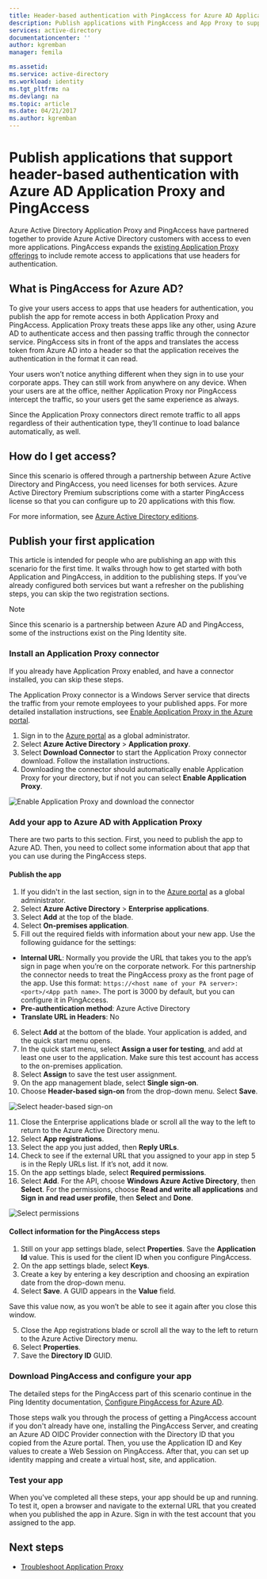 ```yaml
---
title: Header-based authentication with PingAccess for Azure AD Application Proxy | Microsoft Docs
description: Publish applications with PingAccess and App Proxy to support header-based authentication.
services: active-directory
documentationcenter: ''
author: kgremban
manager: femila

ms.assetid:
ms.service: active-directory
ms.workload: identity
ms.tgt_pltfrm: na
ms.devlang: na
ms.topic: article
ms.date: 04/21/2017
ms.author: kgremban
---
```


# Publish applications that support header-based authentication with Azure AD Application Proxy and PingAccess

Azure Active Directory Application Proxy and PingAccess have partnered together to provide Azure Active Directory customers with access to even more applications. PingAccess expands the [existing Application Proxy offerings](active-directory-application-proxy-get-started.md) to include remote access to applications that use headers for authentication. 

## What is PingAccess for Azure AD?

To give your users access to apps that use headers for authentication, you publish the app for remote access in both Application Proxy and PingAccess. Application Proxy treats these apps like any other, using Azure AD to authenticate access and then passing traffic through the connector service. PingAccess sits in front of the apps and translates the access token from Azure AD into a header so that the application receives the authentication in the format it can read. 

Your users won’t notice anything different when they sign in to use your corporate apps. They can still work from anywhere on any device. When your users are at the office, neither Application Proxy nor PingAccess intercept the traffic, so your users get the same experience as always.

Since the Application Proxy connectors direct remote traffic to all apps regardless of their authentication type, they’ll continue to load balance automatically, as well. 

## How do I get access?

Since this scenario is offered through a partnership between Azure Active Directory and PingAccess, you need licenses for both services. Azure Active Directory Premium subscriptions come with a starter PingAccess license so that you can configure up to 20 applications with this flow. 

For more information, see [Azure Active Directory editions](active-directory-editions.md).

## Publish your first application

This article is intended for people who are publishing an app with this scenario for the first time. It walks through how to get started with both Application and PingAccess, in addition to the publishing steps. If you’ve already configured both services but want a refresher on the publishing steps, you can skip the two registration sections.

>[!NOTE]
>Since this scenario is a partnership between Azure AD and PingAccess, some of the instructions exist on the Ping Identity site. 

### Install an Application Proxy connector

If you already have Application Proxy enabled, and have a connector installed, you can skip these steps.

The Application Proxy connector is a Windows Server service that directs the traffic from your remote employees to your published apps. For more detailed installation instructions, see [Enable Application Proxy in the Azure portal](active-directory-application-proxy-enable.md).

1. Sign in to the [Azure portal](https://portal.azure.com) as a global administrator. 
2. Select **Azure Active Directory** > **Application proxy**.
3. Select **Download Connector** to start the Application Proxy connector download. Follow the installation instructions. 
4. Downloading the connector should automatically enable Application Proxy for your directory, but if not you can select **Enable Application Proxy**. 

![Enable Application Proxy and download the connector](./media/application-proxy-ping-access/install-connector.png)

### Add your app to Azure AD with Application Proxy

There are two parts to this section. First, you need to publish the app to Azure AD. Then, you need to collect some information about that app that you can use during the PingAccess steps. 

#### Publish the app

1. If you didn't in the last section, sign in to the [Azure portal](https://portal.azure.com) as a global administrator. 
2. Select **Azure Active Directory** > **Enterprise applications**. 
3. Select **Add** at the top of the blade. 
4. Select **On-premises application**.
5. Fill out the required fields with information about your new app. Use the following guidance for the settings:
  - **Internal URL**: Normally you provide the URL that takes you to the app’s sign in page when you’re on the corporate network. For this partnership the connector needs to treat the PingAccess proxy as the front page of the app. Use this format: `https://<host name of your PA server>:<port>/<App path name>`. The port is 3000 by default, but you can configure it in PingAccess.
  - **Pre-authentication method**: Azure Active Directory
  - **Translate URL in Headers**: No
6. Select **Add** at the bottom of the blade. Your application is added, and the quick start menu opens. 
7. In the quick start menu, 
select **Assign a user for testing**, and add at least one user to the application. Make sure this test account has access to the on-premises application. 
8. Select **Assign** to save the test user assignment. 
9. On the app management blade, select **Single sign-on**. 
10. Choose **Header-based sign-on** from the drop-down menu. Select **Save**.

  ![Select header-based sign-on](./media/application-proxy-ping-access/sso-header.PNG)

11. Close the Enterprise applications blade or scroll all the way to the left to return to the Azure Active Directory menu. 
12. Select **App registrations**.
13. Select the app you just added, then **Reply URLs**. 
14. Check to see if the external URL that you assigned to your app in step 5 is in the Reply URLs list. If it’s not, add it now. 
15. On the app settings blade, select **Required permissions**. 
16. Select **Add**. For the API, choose **Windows Azure Active Directory**, then **Select**. For the permissions, choose **Read and write all applications** and **Sign in and read user profile**, then **Select** and **Done**.  

  ![Select permissions](./media/application-proxy-ping-access/select-permissions.png) 

#### Collect information for the PingAccess steps

1. Still on your app settings blade, select **Properties**. Save the **Application Id** value. This is used for the client ID when you configure PingAccess.
2. On the app settings blade, select **Keys**. 
3. Create a key by entering a key description and choosing an expiration date from the drop-down menu. 
4. Select **Save**. A GUID appears in the **Value** field. 

  Save this value now, as you won’t be able to see it again after you close this window. 

5. Close the App registrations blade or scroll all the way to the left to return to the Azure Active Directory menu.
6. Select **Properties**.
7. Save the **Directory ID** GUID. 

### Download PingAccess and configure your app

The detailed steps for the PingAccess part of this scenario continue in the Ping Identity documentation, [Configure PingAccess for Azure AD](https://docs.pingidentity.com/bundle/paaad_m_ConfigurePAforMSAzureADSolution_paaad43/page/pa_c_PAAzureSolutionOverview.html).

Those steps walk you through the process of getting a PingAccess account if you don't already have one, installing the PingAccess Server, and creating an Azure AD OIDC Provider connection with the Directory ID that you copied from the Azure portal. Then, you use the Application ID and Key values to create a Web Session on PingAccess. After that, you can set up identity mapping and create a virtual host, site, and application.

### Test your app

When you've completed all these steps, your app should be up and running. To test it, open a browser and navigate to the external URL that you created when you published the app in Azure. Sign in with the test account that you assigned to the app. 

## Next steps

- [Troubleshoot Application Proxy](active-directory-application-proxy-troubleshoot.md)
